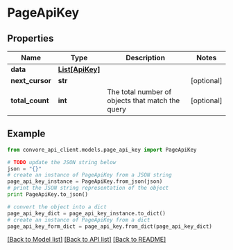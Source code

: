 # PageApiKey


## Properties

Name | Type | Description | Notes
------------ | ------------- | ------------- | -------------
**data** | [**List[ApiKey]**](ApiKey.md) |  | 
**next_cursor** | **str** |  | [optional] 
**total_count** | **int** | The total number of objects that match the query | [optional] 

## Example

```python
from convore_api_client.models.page_api_key import PageApiKey

# TODO update the JSON string below
json = "{}"
# create an instance of PageApiKey from a JSON string
page_api_key_instance = PageApiKey.from_json(json)
# print the JSON string representation of the object
print PageApiKey.to_json()

# convert the object into a dict
page_api_key_dict = page_api_key_instance.to_dict()
# create an instance of PageApiKey from a dict
page_api_key_form_dict = page_api_key.from_dict(page_api_key_dict)
```
[[Back to Model list]](../README.md#documentation-for-models) [[Back to API list]](../README.md#documentation-for-api-endpoints) [[Back to README]](../README.md)


